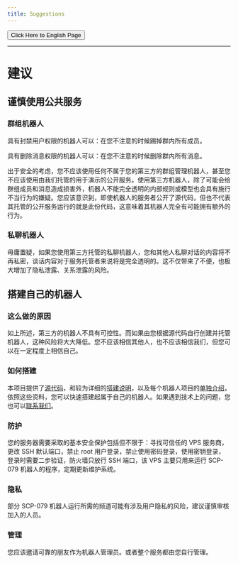 ```yaml
---
title: Suggestions
---
```


<button onmouseover="PlaySound('totop1')" onmouseout="StopSound('totop1')" onclick="window.location.href = '/suggestions/';" class="en">Click Here to English Page</button>

---

<link rel="stylesheet" href="/css/chinese.css">

# 建议

## 谨慎使用公共服务

### 群组机器人

具有封禁用户权限的机器人可以：在您不注意的时候踢掉群内所有成员。

具有删除消息权限的机器人可以：在您不注意的时候删除群内所有消息。

出于安全的考虑，您不应该使用任何不属于您的第三方的群组管理机器人，甚至您不应该使用由我们托管的用于演示的公开服务。使用第三方机器人，除了可能会给群组成员和消息造成损害外，机器人不能完全透明的内部规则或模型也会具有施行不当行为的嫌疑。您应该意识到，即使机器人的服务者公开了源代码，但也不代表其托管的公开服务运行的就是此份代码，这意味着其机器人完全有可能拥有额外的行为。

### 私聊机器人

毋庸置疑，如果您使用第三方托管的私聊机器人，您和其他人私聊对话的内容将不再私密，谈话内容对于服务托管者来说将是完全透明的。这不仅带来了不便，也极大增加了隐私泄露、关系泄露的风险。

## 搭建自己的机器人

### 这么做的原因

如上所述，第三方的机器人不具有可控性。而如果由您根据源代码自行创建并托管机器人，这种风险将大大降低。您不应该相信其他人，也不应该相信我们，但您可以在一定程度上相信自己。

### 如何搭建

本项目提供了[源代码](/projects/)，和较为详细的[搭建说明](/how-zh/)，以及每个机器人项目的[单独介绍](/tools/)，依照这些资料，您可以快速搭建起属于自己的机器人。如果遇到技术上的问题，您也可以[联系我们](/contact/)。

### 防护

您的服务器需要采取的基本安全保护包括但不限于：寻找可信任的 VPS 服务商，更改 SSH 默认端口，禁止 root 用户登录，禁止使用密码登录，使用密钥登录，登录时需要二步验证，防火墙只放行 SSH 端口，该 VPS 主要只用来运行 SCP-079 机器人的程序，定期更新维护系统。

### 隐私

部分 SCP-079 机器人运行所需的频道可能有涉及用户隐私的风险，建议谨慎审核加入的人员。

### 管理

您应该邀请可靠的朋友作为机器人管理员。或者整个服务都由您自行管理。

<audio src="/audio/door/dooropenpage.ogg" autoplay></audio>

